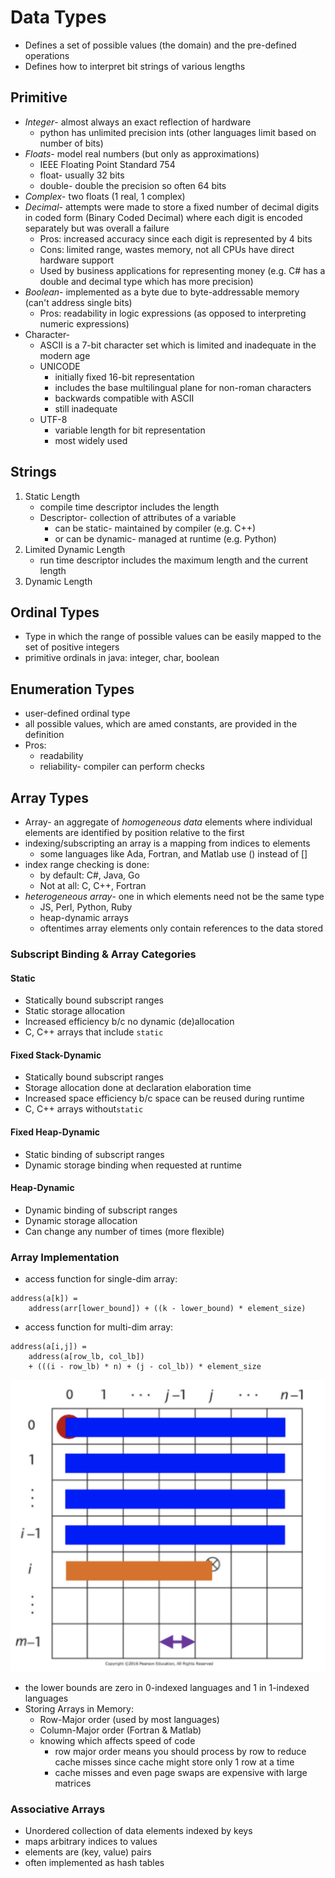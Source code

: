# Data Types

- Defines a set of possible values (the domain) and the pre-defined operations
- Defines how to interpret bit strings of various lengths

## Primitive

- *Integer*- almost always an exact reflection of hardware
    - python has unlimited precision ints (other languages limit based on number of bits)
- *Floats*- model real numbers (but only as approximations)
    - IEEE Floating Point Standard 754
    - float- usually 32 bits
    - double- double the precision so often 64 bits
- *Complex*- two floats (1 real, 1 complex)
- *Decimal*- attempts were made to store a fixed number of decimal digits in coded form (Binary Coded Decimal) where each digit is encoded separately but was overall a failure 
    - Pros: increased accuracy since each digit is represented by 4 bits
    - Cons: limited range, wastes memory, not all CPUs have direct hardware support
    - Used by business applications for representing money (e.g. C# has a double and decimal type which has more precision)
- *Boolean*- implemented as a byte due to byte-addressable memory (can't address single bits)
    - Pros: readability in logic expressions (as opposed to interpreting numeric expressions)
- Character- 
    - ASCII is a 7-bit character set which is limited and inadequate in the modern age
    - UNICODE 
        - initially fixed 16-bit representation 
        - includes the base multilingual plane for non-roman characters
        - backwards compatible with ASCII
        - still inadequate
    - UTF-8 
        - variable length for bit representation 
        - most widely used

## Strings

1. Static Length
    - compile time descriptor includes the length
    - Descriptor- collection of attributes of a variable
        - can be static- maintained by compiler (e.g. C++)
        - or can be dynamic- managed at runtime (e.g. Python)
2. Limited Dynamic Length 
    - run time descriptor includes the maximum length and the current length 
3. Dynamic Length

## Ordinal Types

- Type in which the range of possible values can be easily mapped to the set of positive integers
- primitive ordinals in java: integer, char, boolean

## Enumeration Types

- user-defined ordinal type
- all possible values, which are amed constants, are provided in the definition
- Pros:
    - readability 
    - reliability- compiler can perform checks

## Array Types

- Array- an aggregate of *homogeneous data* elements where individual elements are identified by position relative to the first 
- indexing/subscripting an array is a mapping from indices to elements 
    - some languages like Ada, Fortran, and Matlab use () instead of []
- index range checking is done:
    - by default: C#, Java, Go
    - Not at all: C, C++, Fortran
- *heterogeneous array*- one in which elements need not be the same type 
    - JS, Perl, Python, Ruby
    - heap-dynamic arrays
    - oftentimes array elements only contain references to the data stored

### Subscript Binding & Array Categories 

#### Static

- Statically bound subscript ranges 
- Static storage allocation 
- Increased efficiency b/c no dynamic (de)allocation
- C, C++ arrays that include `static` 

#### Fixed Stack-Dynamic

- Statically bound subscript ranges
- Storage allocation done at declaration elaboration time
- Increased space efficiency b/c space can be reused during runtime
- C, C++ arrays without`static`

#### Fixed Heap-Dynamic

- Static binding of subscript ranges
- Dynamic storage binding when requested at runtime

#### Heap-Dynamic 

- Dynamic binding of subscript ranges
- Dynamic storage allocation 
- Can change any number of times (more flexible)

### Array Implementation

- access function for single-dim array:

```
address(a[k]) = 
	address(arr[lower_bound]) + ((k - lower_bound) * element_size)
```

- access function for multi-dim array:

``` 
address(a[i,j]) = 
	address(a[row_lb, col_lb]) 
	+ (((i - row_lb) * n) + (j - col_lb)) * element_size 
```

![access for multi-dim array](./static/access_multi_array.png)

- the lower bounds are zero in 0-indexed languages and 1 in 1-indexed languages
- Storing Arrays in Memory:
    - Row-Major order (used by most languages)
    - Column-Major order (Fortran & Matlab)
    - knowing which affects speed of code
        - row major order means you should process by row to reduce cache misses since cache might store only 1 row at a time
        - cache misses and even page swaps are expensive with large matrices

### Associative Arrays

- Unordered collection of data elements indexed by keys 
- maps arbitrary indices to values
- elements are (key, value) pairs
- often implemented as hash tables